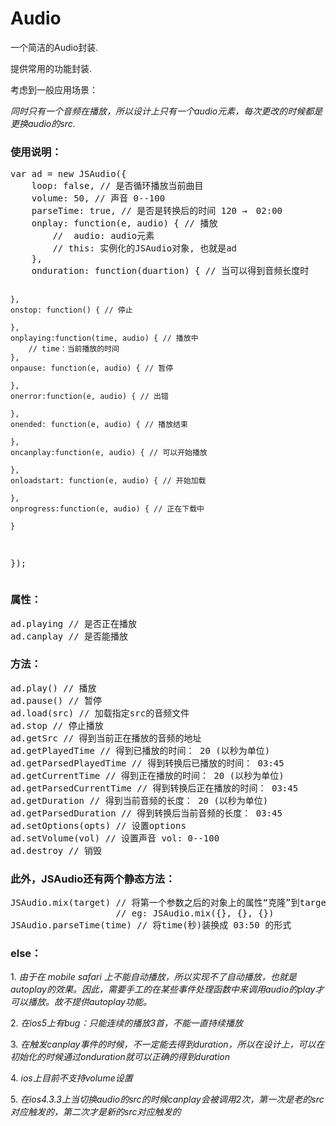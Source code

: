 Audio
=====
<p>一个简洁的Audio封装.</p>
<p>提供常用的功能封装.</p>
<p>考虑到一般应用场景：</p>
<i>同时只有一个音频在播放，所以设计上只有一个audio元素，每次更改的时候都是更换audio的src.</i>
<h3>使用说明：</h3>
<pre>
var ad = new JSAudio({
	loop: false, // 是否循环播放当前曲目
	volume: 50, // 声音 0--100
    parseTime: true, // 是否是转换后的时间 120 →　02:00
	onplay: function(e, audio) { // 播放
    	// 	audio: audio元素
    	// this: 实例化的JSAudio对象, 也就是ad
    },
    onduration: function(duartion) { // 当可以得到音频长度时

    },
    onstop: function() { // 停止

    },
    onplaying:function(time, audio) { // 播放中
    	// time：当前播放的时间
    },
    onpause: function(e, audio) { // 暂停
    
    },
    onerror:function(e, audio) { // 出错

    },
    onended: function(e, audio) { // 播放结束
    
    },
    oncanplay:function(e, audio) { // 可以开始播放

    },
    onloadstart: function(e, audio) { // 开始加载
    
    },
    onprogress:function(e, audio) { // 正在下载中

    }
});
</pre>
<h3>属性：</h3>
<pre>
ad.playing // 是否正在播放
ad.canplay // 是否能播放
</pre>
<h3>方法：</h3>
<pre>
ad.play() // 播放
ad.pause() // 暂停
ad.load(src) // 加载指定src的音频文件
ad.stop // 停止播放
ad.getSrc // 得到当前正在播放的音频的地址
ad.getPlayedTime // 得到已播放的时间： 20 (以秒为单位)
ad.getParsedPlayedTime // 得到转换后已播放的时间： 03:45
ad.getCurrentTime // 得到正在播放的时间： 20 (以秒为单位)
ad.getParsedCurrentTime // 得到转换后正在播放的时间： 03:45
ad.getDuration // 得到当前音频的长度： 20 (以秒为单位)
ad.getParsedDuration // 得到转换后当前音频的长度： 03:45
ad.setOptions(opts) // 设置options
ad.setVolume(vol) // 设置声音 vol: 0--100
ad.destroy // 销毁
</pre>
<h3>此外，JSAudio还有两个静态方法：</h3>
<pre>
JSAudio.mix(target) // 将第一个参数之后的对象上的属性“克隆”到target对象上
                    // eg: JSAudio.mix({}, {}, {})
JSAudio.parseTime(time) // 将time(秒)装换成 03:50 的形式
</pre>
<h3>else：</h3>
<p>1. <i>由于在 mobile safari 上不能自动播放，所以实现不了自动播放，也就是autoplay的效果。因此，需要手工的在某些事件处理函数中来调用audio的play才可以播放。故不提供autoplay功能。</i>
</p>
<p>2. <i>在ios5上有bug：只能连续的播放3首，不能一直持续播放</i></p>
<p>3. <i>在触发canplay事件的时候，不一定能去得到duration，所以在设计上，可以在初始化的时候通过onduration就可以正确的得到duration</i></p>
<p>4. <i>ios上目前不支持volume设置</i></p>
<p>5. <i>在ios4.3.3上当切换audio的src的时候canplay会被调用2次，第一次是老的src对应触发的，第二次才是新的src对应触发的</i></p>

